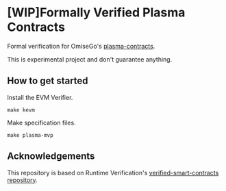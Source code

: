 # [WIP]Formally Verified Plasma Contracts
Formal verification for OmiseGo's [plasma-contracts](https://github.com/omisego/plasma-contracts).

This is experimental project and don't guarantee anything.

## How to get started
Install the EVM Verifier.
```
make kevm
```

Make specification files.
```
make plasma-mvp
```

## Acknowledgements
This repository is based on Runtime Verification's [verified-smart-contracts repository](https://github.com/runtimeverification/verified-smart-contracts).

